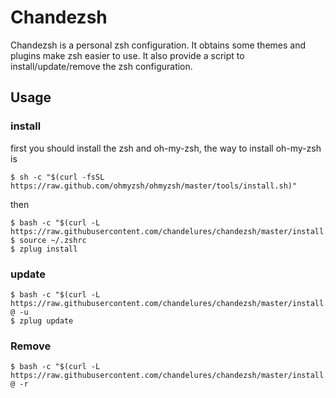 # Chandezsh

Chandezsh is a personal zsh configuration. It obtains some themes and plugins make zsh easier to use. It also provide a script to install/update/remove the zsh configuration.

## Usage

### install

first you should install the zsh and oh-my-zsh, the way to install oh-my-zsh is

```shell
$ sh -c "$(curl -fsSL https://raw.github.com/ohmyzsh/ohmyzsh/master/tools/install.sh)"
```

then

```shell
$ bash -c "$(curl -L https://raw.githubusercontent.com/chandelures/chandezsh/master/install.sh)"
$ source ~/.zshrc
$ zplug install
```

### update

```shell
$ bash -c "$(curl -L https://raw.githubusercontent.com/chandelures/chandezsh/master/install.sh)" @ -u
$ zplug update
```

### Remove

```shell
$ bash -c "$(curl -L https://raw.githubusercontent.com/chandelures/chandezsh/master/install.sh)" @ -r
```
